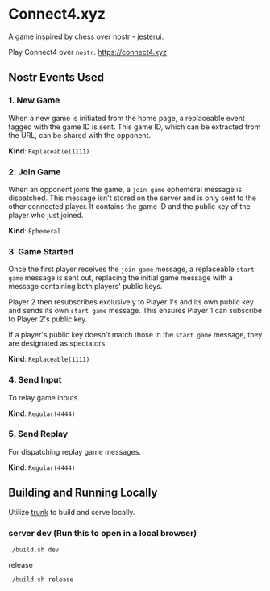 # Connect4.xyz

A game inspired by chess over nostr - [jesterui](https://github.com/jesterui/jesterui).

Play Connect4 over `nostr`. https://connect4.xyz

## Nostr Events Used

### 1. New Game

When a new game is initiated from the home page, a replaceable event tagged with the game ID is sent. This game ID, which can be extracted from the URL, can be shared with the opponent.

**Kind**: `Replaceable(1111)`

### 2. Join Game

When an opponent joins the game, a `join game` ephemeral message is dispatched. This message isn't stored on the server and is only sent to the other connected player. It contains the game ID and the public key of the player who just joined.

**Kind**: `Ephemeral`

### 3. Game Started

Once the first player receives the `join game` message, a replaceable `start game` message is sent out, replacing the initial game message with a message containing both players' public keys.

Player 2 then resubscribes exclusively to Player 1's and its own public key and sends its own `start game` message. This ensures Player 1 can subscribe to Player 2's public key.

If a player's public key doesn't match those in the `start game` message, they are designated as spectators.

**Kind**: `Replaceable(1111)`

### 4. Send Input

To relay game inputs.

**Kind**: `Regular(4444)`

### 5. Send Replay

For dispatching replay game messages.

**Kind**: `Regular(4444)`

## Building and Running Locally

Utilize [trunk](https://trunkrs.dev/) to build and serve locally.

### server dev (Run this to open in a local browser)

```
./build.sh dev
```

release
```
./build.sh release
```

